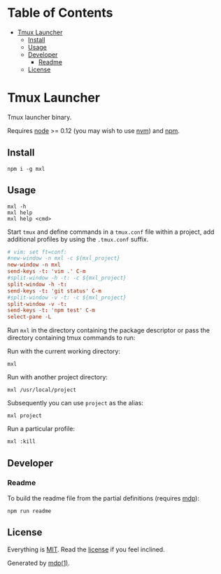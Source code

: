 Table of Contents
=================

* [Tmux Launcher](#tmux-launcher)
  * [Install](#install)
  * [Usage](#usage)
  * [Developer](#developer)
    * [Readme](#readme)
  * [License](#license)

Tmux Launcher
=============

Tmux launcher binary.

Requires [node](http://nodejs.org) >= 0.12 (you may wish to use [nvm](https://github.com/creationix/nvm)) and [npm](http://www.npmjs.org).

## Install

```
npm i -g mxl
```

## Usage

```
mxl -h
mxl help
mxl help <cmd>
```

Start `tmux` and define commands in a `tmux.conf` file within a project, 
add additional profiles by using the `.tmux.conf` suffix.

```conf
# vim: set ft=conf:
#new-window -n mxl -c ${mxl_project}
new-window -n mxl
send-keys -t: 'vim .' C-m
#split-window -h -t: -c ${mxl_project}
split-window -h -t:
send-keys -t: 'git status' C-m
#split-window -v -t: -c ${mxl_project}
split-window -v -t:
send-keys -t: 'npm test' C-m
select-pane -L
```

Run `mxl` in the directory containing the package descriptor or pass 
the directory containing tmux commands to run:

Run with the current working directory:

```
mxl
```

Run with another project directory:

```
mxl /usr/local/project
```

Subsequently you can use `project` as the alias:

```
mxl project
```

Run a particular profile:

```
mxl :kill
```

## Developer

### Readme

To build the readme file from the partial definitions (requires [mdp](https://github.com/freeformsystems/mdp)):

```
npm run readme
```

## License

Everything is [MIT](http://en.wikipedia.org/wiki/MIT_License). Read the [license](https://github.com/freeformsystems/mxl/blob/master/LICENSE) if you feel inclined.

Generated by [mdp(1)](https://github.com/freeformsystems/mdp).

[node]: http://nodejs.org
[npm]: http://www.npmjs.org
[mdp]: https://github.com/freeformsystems/mdp
[nvm]: https://github.com/creationix/nvm
